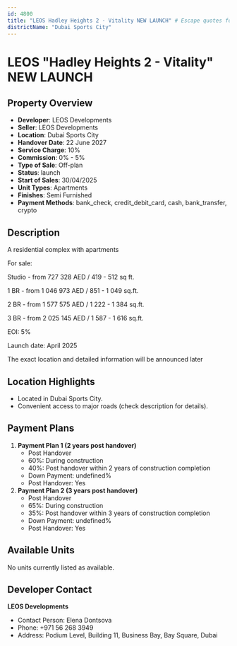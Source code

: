```yaml
---
id: 4800
title: "LEOS Hadley Heights 2 - Vitality NEW LAUNCH" # Escape quotes for YAML string
districtName: "Dubai Sports City"
---
```


# LEOS "Hadley Heights 2 - Vitality" NEW LAUNCH

## Property Overview
- **Developer**: LEOS Developments
- **Seller**: LEOS Developments
- **Location**: Dubai Sports City
- **Handover Date**: 22 June 2027
- **Service Charge**: 10%
- **Commission**: 0% - 5%
- **Type of Sale**: Off-plan
- **Status**: launch
- **Start of Sales**: 30/04/2025
- **Unit Types**: Apartments
- **Finishes**: Semi Furnished
- **Payment Methods**: bank_check, credit_debit_card, cash, bank_transfer, crypto

## Description
A residential complex with apartments 



For sale:

 Studio - from 727 328 AED / 419 - 512 sq ft.

 1 BR - from 1 046 973 AED / 851 - 1 049 sq.ft.

 2 BR - from 1 577 575 AED / 1 222 - 1 384 sq.ft.

 3 BR - from 2 025 145 AED / 1 587 - 1 616 sq.ft.



EOI: 5%



Launch date: April 2025



The exact location and detailed information will be announced later

## Location Highlights
- Located in Dubai Sports City.
- Convenient access to major roads (check description for details).

## Payment Plans
1. **Payment Plan 1 (2 years post handover)**
   - Post Handover
   - 60%: During construction
   - 40%: Post handover within 2 years of construction completion
   - Down Payment: undefined%
   - Post Handover: Yes
2. **Payment Plan 2 (3 years post handover)**
   - Post Handover
   - 65%: During construction
   - 35%: Post handover within 3 years of construction completion
   - Down Payment: undefined%
   - Post Handover: Yes

## Available Units
No units currently listed as available.

## Developer Contact
**LEOS Developments**
- Contact Person: Elena Dontsova
- Phone: +971 56 268 3949
- Address: Podium Level, Building 11, Business Bay, Bay Square, Dubai
